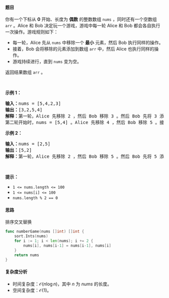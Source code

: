 #### 题目

<p>你有一个下标从 <strong>0</strong> 开始、长度为 <strong>偶数</strong> 的整数数组 <code>nums</code> ，同时还有一个空数组 <code>arr</code> 。Alice 和 Bob 决定玩一个游戏，游戏中每一轮 Alice 和 Bob 都会各自执行一次操作。游戏规则如下：</p>

<ul>
	<li>每一轮，Alice 先从 <code>nums</code> 中移除一个<strong> 最小</strong> 元素，然后 Bob 执行同样的操作。</li>
	<li>接着，Bob 会将移除的元素添加到数组 <code>arr</code> 中，然后 Alice 也执行同样的操作。</li>
	<li>游戏持续进行，直到 <code>nums</code> 变为空。</li>
</ul>

<p>返回结果数组 <code>arr</code> 。</p>

<p> </p>

<p><strong class="example">示例 1：</strong></p>

<pre>
<strong>输入：</strong>nums = [5,4,2,3]
<strong>输出：</strong>[3,2,5,4]
<strong>解释：</strong>第一轮，Alice 先移除 2 ，然后 Bob 移除 3 。然后 Bob 先将 3 添加到 arr 中，接着 Alice 再将 2 添加到 arr 中。于是 arr = [3,2] 。
第二轮开始时，nums = [5,4] 。Alice 先移除 4 ，然后 Bob 移除 5 。接着他们都将元素添加到 arr 中，arr 变为 [3,2,5,4] 。
</pre>

<p><strong class="example">示例 2：</strong></p>

<pre>
<strong>输入：</strong>nums = [2,5]
<strong>输出：</strong>[5,2]
<strong>解释：</strong>第一轮，Alice 先移除 2 ，然后 Bob 移除 5 。然后 Bob 先将 5 添加到 arr 中，接着 Alice 再将 2 添加到 arr 中。于是 arr = [5,2] 。
</pre>

<p> </p>

<p><strong>提示：</strong></p>

<ul>
	<li><code>1 <= nums.length <= 100</code></li>
	<li><code>1 <= nums[i] <= 100</code></li>
	<li><code>nums.length % 2 == 0</code></li>
</ul>

#### 思路

排序交叉替换

```go [sol]
func numberGame(nums []int) []int {
	sort.Ints(nums)
	for i := 1; i < len(nums); i += 2 {
		nums[i], nums[i-1] = nums[i-1], nums[i]
	}
	return nums
}
```

#### 复杂度分析

- 时间复杂度：$\mathcal{O}(n \log n)$，其中 $n$ 为 $\textit{nums}$ 的长度。
- 空间复杂度：$\mathcal{O}(1)$。
